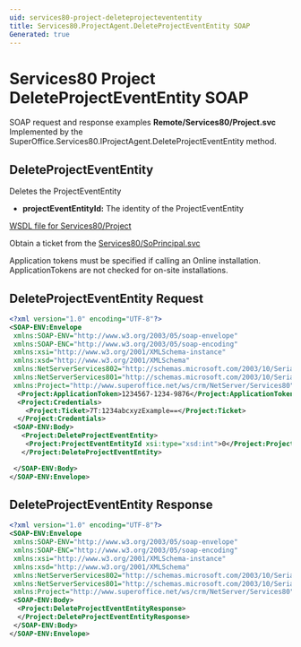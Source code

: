 ```yaml
---
uid: services80-project-deleteprojectevententity
title: Services80.ProjectAgent.DeleteProjectEventEntity SOAP
Generated: true
---
```


# Services80 Project DeleteProjectEventEntity SOAP

SOAP request and response examples **Remote/Services80/Project.svc**
Implemented by the <see cref="M:SuperOffice.Services80.IProjectAgent.DeleteProjectEventEntity">SuperOffice.Services80.IProjectAgent.DeleteProjectEventEntity</see> method.

## DeleteProjectEventEntity

Deletes the ProjectEventEntity

* **projectEventEntityId:** The identity of the ProjectEventEntity



[WSDL file for Services80/Project](../Services80-Project.md)

Obtain a ticket from the [Services80/SoPrincipal.svc](../SoPrincipal/SoPrincipal.md)

Application tokens must be specified if calling an Online installation. ApplicationTokens are not checked for on-site installations.

## DeleteProjectEventEntity Request

```xml
<?xml version="1.0" encoding="UTF-8"?>
<SOAP-ENV:Envelope
 xmlns:SOAP-ENV="http://www.w3.org/2003/05/soap-envelope"
 xmlns:SOAP-ENC="http://www.w3.org/2003/05/soap-encoding"
 xmlns:xsi="http://www.w3.org/2001/XMLSchema-instance"
 xmlns:xsd="http://www.w3.org/2001/XMLSchema"
 xmlns:NetServerServices802="http://schemas.microsoft.com/2003/10/Serialization/Arrays"
 xmlns:NetServerServices801="http://schemas.microsoft.com/2003/10/Serialization/"
 xmlns:Project="http://www.superoffice.net/ws/crm/NetServer/Services80">
  <Project:ApplicationToken>1234567-1234-9876</Project:ApplicationToken>
  <Project:Credentials>
    <Project:Ticket>7T:1234abcxyzExample==</Project:Ticket>
  </Project:Credentials>
 <SOAP-ENV:Body>
   <Project:DeleteProjectEventEntity>
    <Project:ProjectEventEntityId xsi:type="xsd:int">0</Project:ProjectEventEntityId>
   </Project:DeleteProjectEventEntity>

 </SOAP-ENV:Body>
</SOAP-ENV:Envelope>

```


## DeleteProjectEventEntity Response

```xml
<?xml version="1.0" encoding="UTF-8"?>
<SOAP-ENV:Envelope
 xmlns:SOAP-ENV="http://www.w3.org/2003/05/soap-envelope"
 xmlns:SOAP-ENC="http://www.w3.org/2003/05/soap-encoding"
 xmlns:xsi="http://www.w3.org/2001/XMLSchema-instance"
 xmlns:xsd="http://www.w3.org/2001/XMLSchema"
 xmlns:NetServerServices802="http://schemas.microsoft.com/2003/10/Serialization/Arrays"
 xmlns:NetServerServices801="http://schemas.microsoft.com/2003/10/Serialization/"
 xmlns:Project="http://www.superoffice.net/ws/crm/NetServer/Services80">
 <SOAP-ENV:Body>
  <Project:DeleteProjectEventEntityResponse>
  </Project:DeleteProjectEventEntityResponse>
 </SOAP-ENV:Body>
</SOAP-ENV:Envelope>

```

